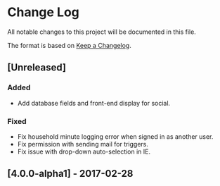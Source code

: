 # Change Log
All notable changes to this project will be documented in this file.

The format is based on [Keep a Changelog](http://keepachangelog.com/).

## [Unreleased]
### Added
- Add database fields and front-end display for social.

### Fixed
- Fix household minute logging error when signed in as another user.
- Fix permission with sending mail for triggers.
- Fix issue with drop-down auto-selection in IE.

## [4.0.0-alpha1] - 2017-02-28
